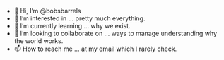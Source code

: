 - 👋 Hi, I’m @bobsbarrels
- 👀 I’m interested in ... pretty much everything.
- 🌱 I’m currently learning ... why we exist.
- 💞️ I’m looking to collaborate on ... ways to manage understanding why the world works.
- 📫 How to reach me ... at my email which I rarely check.

<!---
bobsbarrels/bobsbarrels is a ✨ special ✨ repository because its `README.md` (this file) appears on your GitHub profile.
You can click the Preview link to take a look at your changes.
--->
